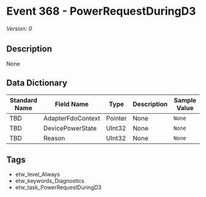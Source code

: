 # Event 368 - PowerRequestDuringD3
###### Version: 0

## Description
None

## Data Dictionary
|Standard Name|Field Name|Type|Description|Sample Value|
|---|---|---|---|---|
|TBD|AdapterFdoContext|Pointer|None|`None`|
|TBD|DevicePowerState|UInt32|None|`None`|
|TBD|Reason|UInt32|None|`None`|

## Tags
* etw_level_Always
* etw_keywords_Diagnostics
* etw_task_PowerRequestDuringD3